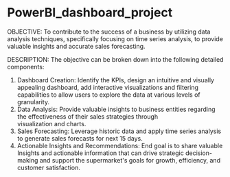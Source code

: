# PowerBI_dashboard_project
OBJECTIVE:
To contribute to the success of a business by utilizing data analysis techniques, specifically focusing on time series analysis, to provide valuable insights and accurate sales forecasting.

DESCRIPTION:
The objective can be broken down into the following detailed components:
1. Dashboard Creation: Identify the KPIs, design an intuitive and visually appealing dashboard, add interactive visualizations and filtering capabilities to allow users to explore the data at various levels of granularity.
2. Data Analysis: Provide valuable insights to business entities regarding the effectiveness of their sales strategies through visualization and charts.
3. Sales Forecasting: Leverage historic data and apply time series analysis to generate sales forecasts for next 15 days.
4. Actionable Insights and Recommendations: End goal is to share valuable Insights and actionable information that can drive strategic decision-making and support the supermarket's goals for growth, efficiency, and customer satisfaction.
